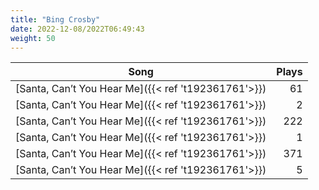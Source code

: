 ```yaml
---
title: "Bing Crosby"
date: 2022-12-08/2022T06:49:43
weight: 50
---
```




 Song | Plays 
----- | -----:
[Santa, Can’t You Hear Me]({{< ref 't192361761'>}}) | 61
[Santa, Can’t You Hear Me]({{< ref 't192361761'>}}) | 2
[Santa, Can’t You Hear Me]({{< ref 't192361761'>}}) | 222
[Santa, Can’t You Hear Me]({{< ref 't192361761'>}}) | 1
[Santa, Can’t You Hear Me]({{< ref 't192361761'>}}) | 371
[Santa, Can’t You Hear Me]({{< ref 't192361761'>}}) | 5
